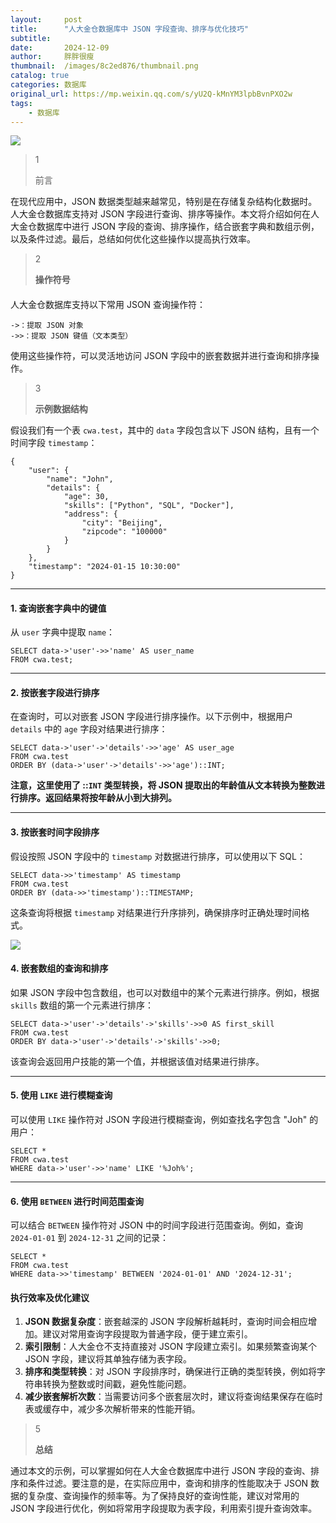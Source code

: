 ```yaml
---
layout:     post
title:      "人大金仓数据库中 JSON 字段查询、排序与优化技巧"
subtitle:   
date:       2024-12-09
author:     胖胖很瘦
thumbnail:  /images/8c2ed876/thumbnail.png
catalog: true
categories: 数据库
original_url: https://mp.weixin.qq.com/s/yU2Q-kMnYM3lpbBvnPXO2w
tags:
    - 数据库
---
```


![](/images/8c2ed876/1.png)

> 1
>
> 前言

在现代应用中，JSON 数据类型越来越常见，特别是在存储复杂结构化数据时。人大金仓数据库支持对 JSON 字段进行查询、排序等操作。本文将介绍如何在人大金仓数据库中进行 JSON 字段的查询、排序操作，结合嵌套字典和数组示例，以及条件过滤。最后，总结如何优化这些操作以提高执行效率。

> 2
>
> ******操作符号******

#### 

人大金仓数据库支持以下常用 JSON 查询操作符：

```
->：提取 JSON 对象  
->>：提取 JSON 键值（文本类型）
```

使用这些操作符，可以灵活地访问 JSON 字段中的嵌套数据并进行查询和排序操作。

> 3
>
> ******示例数据结构******

假设我们有一个表 `cwa.test`，其中的 `data` 字段包含以下 JSON 结构，且有一个时间字段 `timestamp`：

```
{  
    "user": {  
        "name": "John",  
        "details": {  
            "age": 30,  
            "skills": ["Python", "SQL", "Docker"],  
            "address": {  
                "city": "Beijing",  
                "zipcode": "100000"  
            }  
        }  
    },  
    "timestamp": "2024-01-15 10:30:00"  
}
```

---

#### 1. 查询嵌套字典中的键值

从 `user` 字典中提取 `name`：

```
SELECT data->'user'->>'name' AS user_name  
FROM cwa.test;
```

---

#### 2. 按嵌套字段进行排序

在查询时，可以对嵌套 JSON 字段进行排序操作。以下示例中，根据用户 `details` 中的 `age` 字段对结果进行排序：

```
SELECT data->'user'->'details'->>'age' AS user_age  
FROM cwa.test  
ORDER BY (data->'user'->'details'->>'age')::INT;
```

**注意，这里使用了 ::`INT` 类型转换，将 JSON 提取出的年龄值从文本转换为整数进行排序。返回结果将按年龄从小到大排列。**

---

#### 3. 按嵌套时间字段排序

假设按照 JSON 字段中的 `timestamp` 对数据进行排序，可以使用以下 SQL：

```
SELECT data->>'timestamp' AS timestamp  
FROM cwa.test  
ORDER BY (data->>'timestamp')::TIMESTAMP;
```

这条查询将根据 `timestamp` 对结果进行升序排列，确保排序时正确处理时间格式。

![](/images/8c2ed876/2.png)

#### 4. 嵌套数组的查询和排序

如果 JSON 字段中包含数组，也可以对数组中的某个元素进行排序。例如，根据 `skills` 数组的第一个元素进行排序：

```
SELECT data->'user'->'details'->'skills'->>0 AS first_skill  
FROM cwa.test  
ORDER BY data->'user'->'details'->'skills'->>0;
```

该查询会返回用户技能的第一个值，并根据该值对结果进行排序。

---

#### 5. 使用 `LIKE` 进行模糊查询

可以使用 `LIKE` 操作符对 JSON 字段进行模糊查询，例如查找名字包含 "Joh" 的用户：

```
SELECT *  
FROM cwa.test  
WHERE data->'user'->>'name' LIKE '%Joh%';
```

---

#### 6. 使用 `BETWEEN` 进行时间范围查询

可以结合 `BETWEEN` 操作符对 JSON 中的时间字段进行范围查询。例如，查询 `2024-01-01` 到 `2024-12-31` 之间的记录：

```
SELECT *  
FROM cwa.test  
WHERE data->>'timestamp' BETWEEN '2024-01-01' AND '2024-12-31';
```

#### 执行效率及优化建议

1. **JSON 数据复杂度**：嵌套越深的 JSON 字段解析越耗时，查询时间会相应增加。建议对常用查询字段提取为普通字段，便于建立索引。
2. **索引限制**：人大金仓不支持直接对 JSON 字段建立索引。如果频繁查询某个 JSON 字段，建议将其单独存储为表字段。
3. **排序和类型转换**：对 JSON 字段排序时，确保进行正确的类型转换，例如将字符串转换为整数或时间戳，避免性能问题。
4. **减少嵌套解析次数**：当需要访问多个嵌套层次时，建议将查询结果保存在临时表或缓存中，减少多次解析带来的性能开销。

> 5
>
> ******总结******

通过本文的示例，可以掌握如何在人大金仓数据库中进行 JSON 字段的查询、排序和条件过滤。要注意的是，在实际应用中，查询和排序的性能取决于 JSON 数据的复杂度、查询操作的频率等。为了保持良好的查询性能，建议对常用的 JSON 字段进行优化，例如将常用字段提取为表字段，利用索引提升查询效率。